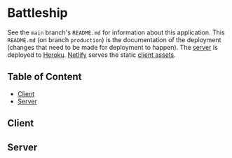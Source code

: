 # Battleship

See the `main` branch's `README.md` for information about this application. This `README.md` (on branch `production`) is the documentation of the deployment (changes that need to be made for deployment to happen). The [server](https://the-battleship-api.herokuapp.com/) is deployed to [Heroku](https://heroku.com/). [Netlify](https://www.netlify.com/) serves the static [client assets](https://the-battleship.netlify.app/).

## Table of Content

- [Client](#client)
- [Server](#server)

## Client

## Server